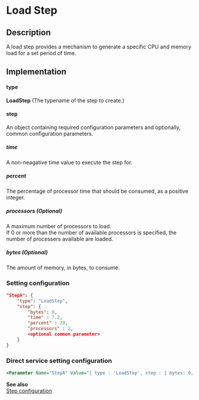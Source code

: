 # Load Step

## Description
A load step provides a mechanism to generate a specific CPU and memory load for a set period of time.

## Implementation
#### type
__LoadStep__ (The typename of the step to create.)

#### step
An object containing required configuration parameters and optionally, common configuration parameters.

##### time
A non-neagative time value to execute the step for. 

##### percent
The percentage of processor time that should be consumed, as a positive integer.

##### processors (Optional)
A maximum number of processors to load.<br/>
If 0 or more than the number of available processors is specified, the number of processers available are loaded.

##### bytes (Optional)
The amount of memory, in bytes, to consume.

### Setting configuration
```json
"StepA": { 
    "type": "LoadStep",
    "step": {
        "bytes": 0,
        "time" : 7.2,
        "percent" : 20,
        "processors" : 2,
        <optional common parameter>
    }
}
```

### Direct service setting configuration
```xml
<Parameter Name="StepA" Value="{ type : 'LoadStep', step : { bytes: 0, time: 7.2, percent: 20, processors: 2, <optional common parameters> } }" />
```

__See also__<br/>
[Step configuration](./Step.md)
